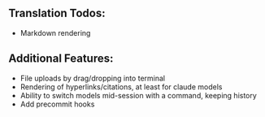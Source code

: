 ## Translation Todos:
- Markdown rendering

## Additional Features:
- File uploads by drag/dropping into terminal
- Rendering of hyperlinks/citations, at least for claude models
- Ability to switch models mid-session with a command, keeping history
- Add precommit hooks
